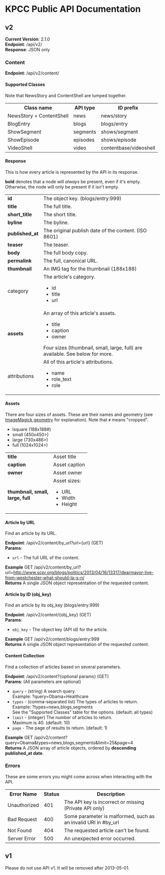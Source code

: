 # KPCC Public API Documentation

## v2 ##
**Current Version**: 2.1.0  
**Endpoint**: /api/v2/  
**Response**: JSON only


### Content ###
**Endpoint**: /api/v2/content/

#### Supported Classes ###

Note that NewsStory and ContentShell are lumped together.

<table>
  <tr>
    <th>Class name</th>
    <th>API type</th>
    <th>ID prefix</th>
  </tr>
  <tr>
    <td>NewsStory + ContentShell</td>
    <td>news</td>
    <td>news/story</td>
  </tr>
  <tr>
    <td>BlogEntry</td>
    <td>blogs</td>
    <td>blogs/entry</td>
  </tr>
  <tr>
    <td>ShowSegment</td>
    <td>segments</td>
    <td>shows/segment</td>
  </tr>
  <tr>
    <td>ShowEpisode</td>
    <td>episodes</td>
    <td>shows/episode</td>
  </tr>
  <tr>
    <td>VideoShell</td>
    <td>video</td>
    <td>contentbase/videoshell</td>
  </tr>
</table>


#### Response ####
This is how every article is represented by the API in its response.

**bold** denotes that a node will *always* be present, even if it's empty.
Otherwise, the node will only be present if it isn't empty.

<table>
  <tr><td><strong>id</strong></td><td>The object key. (blogs/entry:999)</td></tr>
  <tr><td><strong>title</strong></td><td>The full title.</td></tr>
  <tr><td><strong>short_title</strong></td><td>The short title.</td></tr>
  <tr><td><strong>byline</strong></td><td>The byline.</td></tr>
  <tr><td><strong>published_at</strong></td><td>The original publish date of the content. (ISO 8601)</td></tr>
  <tr><td><strong>teaser</strong></td><td>The teaser.</td></tr>
  <tr><td><strong>body</strong></td><td>The full body copy.</td></tr>
  <tr><td><strong>permalink</strong></td><td>The full, canonical URL.</td></tr>
  <tr><td><strong>thumbnail</strong></td><td>An IMG tag for the thumbnail (188x188)</td></tr>
  <tr><td>category</td><td>The article's category.
    <ul>
      <li>id</li>
      <li>title</li>
      <li>url</li>
    </ul>
  </td></tr>
  <tr><td><strong>assets</strong></td><td>An array of this article's assets.  
    <ul>
      <li>title</li>
      <li>caption</li>
      <li>owner</li>
    </ul>
    Four sizes (thumbnail, small, large, full) are available. See below for more.</td></tr>
  <tr><td>attributions</td><td>All of this article's attributions.
    <ul>
      <li>name</li>
      <li>role_text</li>
      <li>role</li>
    </ul>
  </td></tr>
</table>


#### Assets ####

There are four sizes of assets. These are their names and geometry (see [ImageMagick geometry](http://www.imagemagick.org/script/command-line-processing.php#geometry) for explanation). Note that `#` means "cropped".

* lsquare (188x188#)
* small (450x450>)
* large (730x486>)
* full (1024x1024>)

<table>
  <tr><td><strong>title</strong></td><td>Asset title</td></tr>
  <tr><td><strong>caption</strong></td><td>Asset caption</td></tr>
  <tr><td><strong>owner</strong></td><td>Asset owner</td></tr>
  <tr><td><strong>thumbnail, small,<br />large, full</strong></td><td>Asset sizes:
    <ul>
      <li>URL</li>
      <li>Width</li>
      <li>Height</li>
    </ul>
  </td></tr>
</table>


#### Article by URL ####
Find an article by its URL.

**Endpoint**: /api/v2/content/by_url?url={url} (GET)  
**Params**:
* `url` - The full URL of the content.

**Example**
GET /api/v2/content/by_url?url=http://www.scpr.org/blogs/politics/2013/04/16/13317/dearmayor-live-from-westchester-what-should-la-s-n/  
**Returns**
A single JSON object representation of the requested content.


#### Article by ID (obj_key) ####
Find an article by its obj_key (blogs/entry:999)

**Endpoint**: /api/v2/content/{obj_key} (GET)  
**Params**: 
* `obj_key` - The object key (API id) for the article.

**Example**
GET /api/v2/content/blogs/entry:999  
**Returns**
A single JSON object representation of the requested content.


#### Content Collection ####
Find a collection of articles based on several parameters.

**Endpoint**: /api/v2/content?{optional params} (GET)  
**Params**: (All parameters are optional)
* `query` - (string) A search query.  
Example: ?query=Obama+Healthcare
* `types` - (comma-separated list) The types of articles to return.  
Example: ?types=news,blogs,segments  
See the "Supported Classes" table for the options. (default: all types)
* `limit` - (integer) The number of articles to return.  
Maximum is 40. (default: 10)
* `page` - The page of results to return. (default: 1)

**Example**
GET /api/v2/content?query=Obama&types=news,blogs,segments&limit=25&page=4  
**Returns**
A JSON array of article objects, ordered by **descending published_at date**.


### Errors ###

These are some errors you might come across when interacting with the API.

<table>
  <tr>
    <th>Error Name</th>
    <th>Status</th>
    <th>Description</th>
  </tr>
  <tr>
    <td>Unauthorized</td>
    <td>401</td>
    <td>The API key is incorrect or missing (Private API only)</td>
  </tr>
  <tr>
    <td>Bad Request</td>
    <td>400</td>
    <td>Some parameter is malformed, such as an invalid URI in #by_url</td>
  </tr>
  <tr>
    <td>Not Found</td>
    <td>404</td>
    <td>The requested article can't be found.</td>
  </tr>
  <tr>
    <td>Server Error</td>
    <td>500</td>
    <td>An unexpected error occurred.</td>
  </tr>
</table>


## v1 ##
Please do not use API v1. It will be removed after 2013-05-01.
